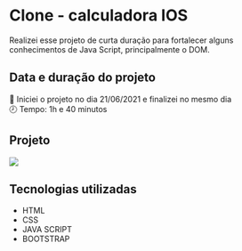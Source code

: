 <h1 align="center" style="display: flex; place-items: center;">
  Clone - calculadora IOS
</h1>

Realizei esse projeto de curta duração para fortalecer alguns conhecimentos de Java Script, principalmente o DOM.

## Data e duração do projeto

📅 Iniciei o projeto no dia 21/06/2021 e finalizei no mesmo dia
<br>
🕗 Tempo: 1h e 40 minutos

## Projeto

<img src="https://j.gifs.com/08VVjV.gif" />

## Tecnologias utilizadas

- HTML
- CSS
- JAVA SCRIPT
- BOOTSTRAP
